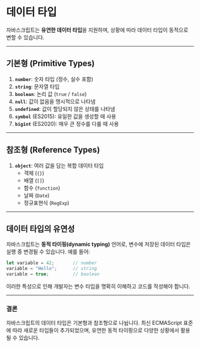 # 데이터 타입

자바스크립트는 **유연한 데이터 타입**을 지원하며, 상황에 따라 데이터 타입이 동적으로 변할 수 있습니다.

---

## 기본형 (Primitive Types)

1. **`number`**: 숫자 타입 (정수, 실수 포함)
2. **`string`**: 문자열 타입
3. **`boolean`**: 논리 값 (`true` / `false`)
4. **`null`**: 값이 없음을 명시적으로 나타냄
5. **`undefined`**: 값이 할당되지 않은 상태를 나타냄
6. **`symbol`** (ES2015): 유일한 값을 생성할 때 사용
7. **`bigint`** (ES2020): 매우 큰 정수를 다룰 때 사용

---

## 참조형 (Reference Types)

1. **`object`**: 여러 값을 담는 복합 데이터 타입
   - 객체 (`{}`)
   - 배열 (`[]`)
   - 함수 (`function`)
   - 날짜 (`Date`)
   - 정규표현식 (`RegExp`)

---

## 데이터 타입의 유연성

자바스크립트는 **동적 타이핑(dynamic typing)** 언어로, 변수에 저장된 데이터 타입은 실행 중 변경될 수 있습니다. 예를 들어:

```javascript
let variable = 42;       // number
variable = "Hello";      // string
variable = true;         // boolean
```

이러한 특성으로 인해 개발자는 변수 타입을 명확히 이해하고 코드를 작성해야 합니다.

---

### 결론

자바스크립트의 데이터 타입은 기본형과 참조형으로 나뉩니다. 최신 ECMAScript 표준에 따라 새로운 타입들이 추가되었으며, 유연한 동적 타이핑으로 다양한 상황에서 활용될 수 있습니다.
